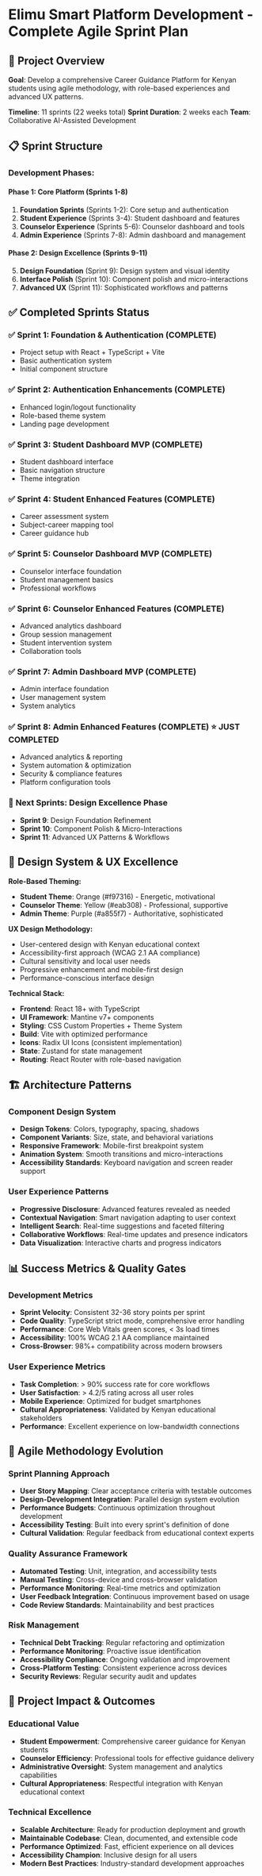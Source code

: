 # Elimu Smart Platform Development - Complete Agile Sprint Plan

## 🎯 Project Overview

**Goal**: Develop a comprehensive Career Guidance Platform for Kenyan students using agile methodology, with role-based experiences and advanced UX patterns.

**Timeline**: 11 sprints (22 weeks total)
**Sprint Duration**: 2 weeks each
**Team**: Collaborative AI-Assisted Development

## 📋 Sprint Structure

### Development Phases:

#### **Phase 1: Core Platform** (Sprints 1-8)
1. **Foundation Sprints** (Sprints 1-2): Core setup and authentication
2. **Student Experience** (Sprints 3-4): Student dashboard and features
3. **Counselor Experience** (Sprints 5-6): Counselor dashboard and tools
4. **Admin Experience** (Sprints 7-8): Admin dashboard and management

#### **Phase 2: Design Excellence** (Sprints 9-11)
5. **Design Foundation** (Sprint 9): Design system and visual identity
6. **Interface Polish** (Sprint 10): Component polish and micro-interactions
7. **Advanced UX** (Sprint 11): Sophisticated workflows and patterns

## ✅ Completed Sprints Status

### ✅ **Sprint 1**: Foundation & Authentication (COMPLETE)
- Project setup with React + TypeScript + Vite
- Basic authentication system
- Initial component structure

### ✅ **Sprint 2**: Authentication Enhancements (COMPLETE) 
- Enhanced login/logout functionality
- Role-based theme system
- Landing page development

### ✅ **Sprint 3**: Student Dashboard MVP (COMPLETE)
- Student dashboard interface
- Basic navigation structure
- Theme integration

### ✅ **Sprint 4**: Student Enhanced Features (COMPLETE)
- Career assessment system
- Subject-career mapping tool
- Career guidance hub

### ✅ **Sprint 5**: Counselor Dashboard MVP (COMPLETE)
- Counselor interface foundation
- Student management basics
- Professional workflows

### ✅ **Sprint 6**: Counselor Enhanced Features (COMPLETE)
- Advanced analytics dashboard
- Group session management
- Student intervention system
- Collaboration tools

### ✅ **Sprint 7**: Admin Dashboard MVP (COMPLETE)
- Admin interface foundation
- User management system
- System analytics

### ✅ **Sprint 8**: Admin Enhanced Features (COMPLETE) ⭐ **JUST COMPLETED**
- Advanced analytics & reporting
- System automation & optimization
- Security & compliance features
- Platform configuration tools

### 🎯 **Next Sprints**: Design Excellence Phase
- **Sprint 9**: Design Foundation Refinement
- **Sprint 10**: Component Polish & Micro-Interactions  
- **Sprint 11**: Advanced UX Patterns & Workflows

## 🎨 Design System & UX Excellence

**Role-Based Theming:**
- **Student Theme**: Orange (#f97316) - Energetic, motivational
- **Counselor Theme**: Yellow (#eab308) - Professional, supportive  
- **Admin Theme**: Purple (#a855f7) - Authoritative, sophisticated

**UX Design Methodology:**
- User-centered design with Kenyan educational context
- Accessibility-first approach (WCAG 2.1 AA compliance)
- Cultural sensitivity and local user needs
- Progressive enhancement and mobile-first design
- Performance-conscious interface design

**Technical Stack:**
- **Frontend**: React 18+ with TypeScript
- **UI Framework**: Mantine v7+ components
- **Styling**: CSS Custom Properties + Theme System
- **Build**: Vite with optimized performance
- **Icons**: Radix UI Icons (consistent implementation)
- **State**: Zustand for state management
- **Routing**: React Router with role-based navigation

## 🏗️ Architecture Patterns

### Component Design System
- **Design Tokens**: Colors, typography, spacing, shadows
- **Component Variants**: Size, state, and behavioral variations
- **Responsive Framework**: Mobile-first breakpoint system
- **Animation System**: Smooth transitions and micro-interactions
- **Accessibility Standards**: Keyboard navigation and screen reader support

### User Experience Patterns
- **Progressive Disclosure**: Advanced features revealed as needed
- **Contextual Navigation**: Smart navigation adapting to user context
- **Intelligent Search**: Real-time suggestions and faceted filtering
- **Collaborative Workflows**: Real-time updates and presence indicators
- **Data Visualization**: Interactive charts and progress indicators

## 📊 Success Metrics & Quality Gates

### Development Metrics
- **Sprint Velocity**: Consistent 32-36 story points per sprint
- **Code Quality**: TypeScript strict mode, comprehensive error handling
- **Performance**: Core Web Vitals green scores, < 3s load times
- **Accessibility**: 100% WCAG 2.1 AA compliance maintained
- **Cross-Browser**: 98%+ compatibility across modern browsers

### User Experience Metrics  
- **Task Completion**: > 90% success rate for core workflows
- **User Satisfaction**: > 4.2/5 rating across all user roles
- **Mobile Experience**: Optimized for budget smartphones
- **Cultural Appropriateness**: Validated by Kenyan educational stakeholders
- **Performance**: Excellent experience on low-bandwidth connections

## 🔄 Agile Methodology Evolution

### Sprint Planning Approach
- **User Story Mapping**: Clear acceptance criteria with testable outcomes
- **Design-Development Integration**: Parallel design system evolution
- **Performance Budgets**: Continuous optimization throughout development  
- **Accessibility Testing**: Built into every sprint's definition of done
- **Cultural Validation**: Regular feedback from educational context experts

### Quality Assurance Framework
- **Automated Testing**: Unit, integration, and accessibility tests
- **Manual Testing**: Cross-device and cross-browser validation
- **Performance Monitoring**: Real-time metrics and optimization
- **User Feedback Integration**: Continuous improvement based on usage
- **Code Review Standards**: Maintainability and best practices

### Risk Management
- **Technical Debt Tracking**: Regular refactoring and optimization
- **Performance Monitoring**: Proactive issue identification
- **Accessibility Compliance**: Ongoing validation and improvement
- **Cross-Platform Testing**: Consistent experience across devices
- **Security Reviews**: Regular security audit and updates

## 🎯 Project Impact & Outcomes

### Educational Value
- **Student Empowerment**: Comprehensive career guidance for Kenyan students
- **Counselor Efficiency**: Professional tools for effective guidance delivery
- **Administrative Oversight**: System management and analytics capabilities
- **Cultural Appropriateness**: Respectful integration with Kenyan educational context

### Technical Excellence
- **Scalable Architecture**: Ready for production deployment and growth
- **Maintainable Codebase**: Clean, documented, and extensible code
- **Performance Optimized**: Fast, efficient experience on all devices
- **Accessibility Champion**: Inclusive design for all users
- **Modern Best Practices**: Industry-standard development approaches
